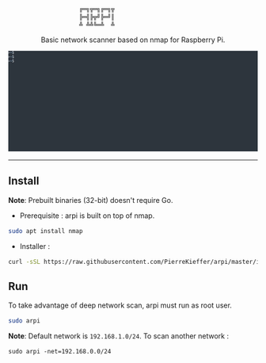 ```
					╔═╗╦═╗╔═╗╦
					╠═╣╠╦╝╠═╝║
					╩ ╩╩╚═╩  ╩
```

<div align="center">

Basic network scanner based on nmap for Raspberry Pi. 

<img src="./assets/demo.gif"/>


</div>

---

## Install 

**Note**: Prebuilt binaries (32-bit) doesn't require Go.

- Prerequisite : arpi is built on top of nmap. 
```bash
sudo apt install nmap
```

- Installer : 
```bash 
curl -sSL https://raw.githubusercontent.com/PierreKieffer/arpi/master/install/install_arpi32.sh | bash
```

## Run 
To take advantage of deep network scan, arpi must run as root user. 
```bash
sudo arpi
```
**Note**: Default network is `192.168.1.0/24`. To scan another network : 
```
sudo arpi -net=192.168.0.0/24
```




